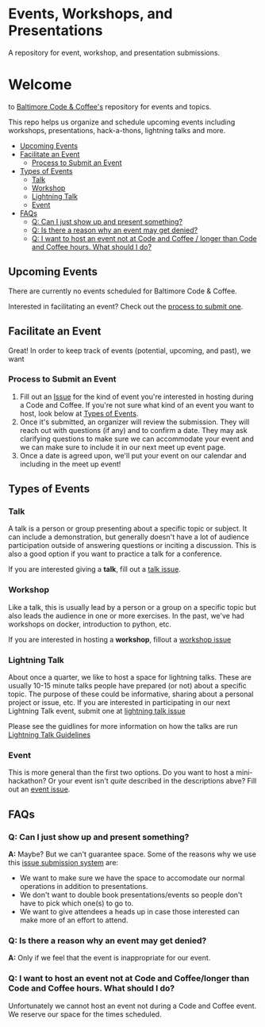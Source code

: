 # Events, Workshops, and Presentations

A repository for event, workshop, and presentation submissions.

# Welcome
to [Baltimore Code & Coffee's](http://bmorecodecoffee.github.io/) repository for events and topics.

This repo helps us organize and schedule upcoming events including workshops, presentations, hack-a-thons, lightning talks and more.

  * [Upcoming Events](#upcoming-events)
  * [Facilitate an Event](#facilitate-an-event)
    + [Process to Submit an Event](#process-to-submit-an-event)
  * [Types of Events](#types-of-events)
    + [Talk](#talk)
    + [Workshop](#workshop)
    + [Lightning Talk](#lightning-talk)
    + [Event](#event)
  * [FAQs](#faqs)
    + [Q: Can I just show up and present something?](#q--can-i-just-show-up-and-present-something-)
    + [Q: Is there a reason why an event may get denied?](#q--is-there-a-reason-why-an-event-may-get-denied-)
    + [Q: I want to host an event not at Code and Coffee / longer than Code and Coffee hours. What should I do?](#q--i-want-to-host-an-event-not-at-code-and-coffee-longer-than-code-and-coffee-hours-what-should-i-do-)

## Upcoming Events

There are currently no events scheduled for Baltimore Code & Coffee.

Interested in facilitating an event? Check out the [process to submit one](#process-to-submit-an-event).

## Facilitate an Event
Great! In order to keep track of events (potential, upcoming, and past), we want

### Process to Submit an Event
1. Fill out an [Issue](https://github.com/BmoreCodeCoffee/events/issues/new/choose) for the kind of event you're interested in hosting during a Code and Coffee. If you're not sure what kind of an event you want to host, look below at [Types of Events]((#types-of-events)).
2. Once it's submitted, an organizer will review the submission. They will reach out with questions (if any) and to confirm a date. They may ask clarifying questions to make sure we can accommodate your event and we can make sure to include it in our next meet up event page.
3. Once a date is agreed upon, we'll put your event on our calendar and including in the meet up event!

## Types of Events

### Talk
A talk is a person or group presenting about a specific topic or subject. It can include a demonstration, but generally doesn't have a lot of audience participation outside of answering questions or inciting a discussion. This is also a good option if you want to practice a talk for a conference.

If you are interested giving a **talk**, fill out a [talk issue](https://github.com/BmoreCodeCoffee/events/issues/new?assignees=&labels=talk&template=talk.md&title=%3Aspeech_balloon%3A+%5BTITLE+OF+YOUR+PRESENTATION+HERE%5D).

### Workshop
Like a talk, this is usually lead by a person or a group on a specific topic but also leads the audience in one or more exercises. In the past, we've had workshops on docker, introduction to python, etc.

If you are interested in hosting a **workshop**, fillout a [workshop issue](https://github.com/BmoreCodeCoffee/events/issues/new?assignees=&labels=workshop&template=workshop.md&title=%3Atelescope%3A+%5BTITLE+OF+YOUR+WORKSHOP+HERE%5D)

### Lightning Talk
About once a quarter, we like to host a space for lightning talks. These are usually 10-15 minute talks people have prepared (or not) about a specific topic. The purpose of these could be informative, sharing about a personal project or issue, etc. If you are interested in participating in our next Lightning Talk event, submit one at [lightning talk issue](https://github.com/BmoreCodeCoffee/events/issues/new?assignees=&labels=lightning&template=lightning_talk.md&title=%3Azap%3A+%5BTITLE+OF+YOUR+TALK+HERE%5D)

Please see the guidlines for more information on how the talks are run 
[Lightning Talk Guidelines](Lightning_talk_guidelines.pdf)


### Event
This is more general than the first two options. Do you want to host a mini-hackathon? Or your event isn't _quite_ described in the descriptions abve? Fill out an [event issue](https://github.com/BmoreCodeCoffee/events/issues/new?assignees=&labels=event&template=event.md&title=%3Acalendar%3A+%5BTITLE+OF+YOUR+EVENT+HERE%5D).

## FAQs
### Q: Can I just show up and present something?
**A:** Maybe? But we can't guarantee space. Some of the reasons why we use this [issue submission system](https://github.com/BmoreCodeCoffee/events/issues/new/choose) are:
- We want to make sure we have the space to accomodate our normal operations in addition to presentations.
- We don't want to double book presentations/events so people don't have to pick which one(s) to go to.
- We want to give attendees a heads up in case those interested can make more of an effort to attend.

### Q: Is there a reason why an event may get denied?
**A:** Only if we feel that the event is inappropriate for our event.

### Q: I want to host an event not at Code and Coffee/longer than Code and Coffee hours. What should I do?
Unfortunately we cannot host an event not during a Code and Coffee event. We reserve our space for the times scheduled.

